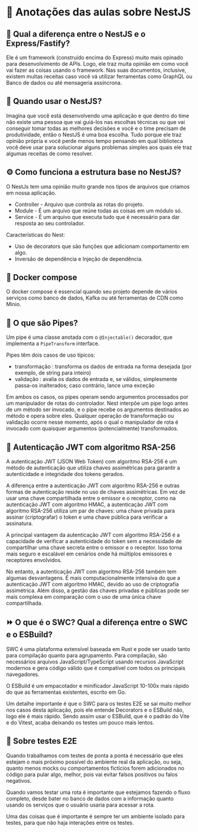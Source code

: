 # 📃 Anotações das aulas sobre NestJS

## 🤯 Qual a diferença entre o NestJS e o Express/Fastify?

Ele é um framework (construído encima do Express) muito mais opinado para desenvolvimento de APIs. Logo, ele traz muita opinião em como você vai fazer as coisas usando o framework.
Nas suas documentos, inclusive, existem muitas receitas caso você vá utilizar ferramentas como GraphQL ou Banco de dados ou até mensageria assíncrona.

## 🤔 Quando usar o NestJS?

Imagina que você está desenvolvendo uma aplicação e que dentro do time não existe uma pessoa que vai guiá-los nas escolhas técnicas ou que vai conseguir tomar todas as melhores decisões e você e o time precisam de produtividade, então o NestJS é uma boa escolha. Tudo porque ele traz opinião própria e você perde menos tempo pensando em qual biblioteca você deve usar para solucionar alguns problemas simples aos quais ele traz algumas receitas de como resolver.

## ⚙️ Como funciona a estrutura base no NestJS?

O NestJs tem uma opinião muito grande nos tipos de arquivos que criamos em nossa aplicação.

- Controller - Arquivo que controla as rotas do projeto.
- Module - É um arquivo que reúne todas as coisas em um módulo só.
- Service - É um arquivo que executa tudo que é necessário para dar resposta ao seu controlador.

Características do Nest:
- Uso de decorators que são funções que adicionam comportamento em algo.
- Inversão de dependência e Injeção de dependência.

## 🐳 Docker compose

O docker compose é essencial quando seu projeto depende de vários serviços como banco de dados, Kafka ou até ferramentas de CDN como Minio.

## 🛶 O que são Pipes?

Um pipe é uma classe anotada com o `@Injectable()` decorador, que implementa a `PipeTransform` interface.

Pipes têm dois casos de uso típicos:

- transformação : transforma os dados de entrada na forma desejada (por exemplo, de string para inteiro)
- validação : avalia os dados de entrada e, se válidos, simplesmente passa-os inalterados; caso contrário, lance uma exceção

Em ambos os casos, os pipes operam sendo argumentos processados ​​por um manipulador de rotas do controlador. Nest interpõe um pipe logo antes de um método ser invocado, e o pipe recebe os argumentos destinados ao método e opera sobre eles. Qualquer operação de transformação ou validação ocorre nesse momento, após o qual o manipulador de rota é invocado com quaisquer argumentos (potencialmente) transformados.

## 🔏 Autenticação JWT com algoritmo RSA-256

A autenticação JWT (JSON Web Token) com algoritmo RSA-256 é um método de autenticação que utiliza chaves assimétricas para garantir a autenticidade e integridade dos tokens gerados.

A diferença entre a autenticação JWT com algoritmo RSA-256 e outras formas de autenticação reside no uso de chaves assimétricas. Em vez de usar uma chave compartilhada entre o emissor e o receptor, como na autenticação JWT com algoritmo HMAC, a autenticação JWT com algoritmo RSA-256 utiliza um par de chaves: uma chave privada para assinar (criptografar) o token e uma chave pública para verificar a assinatura.

A principal vantagem da autenticação JWT com algoritmo RSA-256 é a capacidade de verificar a autenticidade do token sem a necessidade de compartilhar uma chave secreta entre o emissor e o receptor. Isso torna mais seguro e escalável em cenários onde há múltiplos emissores e receptores envolvidos.

No entanto, a autenticação JWT com algoritmo RSA-256 também tem algumas desvantagens. É mais computacionalmente intensiva do que a autenticação JWT com algoritmo HMAC, devido ao uso de criptografia assimétrica. Além disso, a gestão das chaves privadas e públicas pode ser mais complexa em comparação com o uso de uma única chave compartilhada.

## ⏩ O que é o SWC? Qual a diferença entre o SWC e o ESBuild?

SWC é uma plataforma extensível baseada em Rust e pode ser usado tanto para compilação quanto para agrupamento. Para compilação, são necessários arquivos JavaScript/TypeScript usando recursos JavaScript modernos e gera código válido que é compatível com todos os principais navegadores.

O ESBuild é um empacotador e minificador JavaScript 10-100x mais rápido do que as ferramentas existentes, escrito em Go.

Um detalhe importante é que o SWC para os testes E2E se sai muito melhor nos casos desta aplicação, pois ele entende Decorators e o ESBuild não, logo ele é mais rápido. Sendo assim usar o ESBuild, que é o padrão do Vite e do Vitest, acaba deixando os testes um pouco mais lentos.

## 🧪 Sobre testes E2E

Quando trabalhamos com testes de ponta a ponta é necessário que eles estejam o mais próximo possível do ambiente real da aplicação, ou seja, quanto menos mocks ou comportamentos fictícios forem adicionados no código para pular algo, melhor, pois vai evitar falsos positivos ou falos negativos.

Quando vamos testar uma rota é importante que estejamos fazendo o fluxo completo, desde bater no banco de dados com a informação quanto usando os serviços que o usuário usaria para acessar a rota.

Uma das coisas que é importante é sempre ter um ambiente isolado para testes, para que não haja interações entre os testes.
